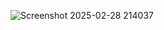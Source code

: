 ![Screenshot 2025-02-28 214037](https://github.com/user-attachments/assets/2eefaa7d-1418-4b06-bb17-7b171417cbc9)
